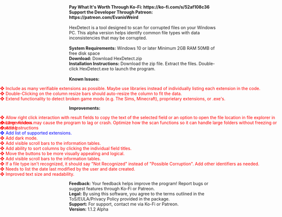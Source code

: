 <p>
<b>Pay What It's Worth Through Ko-Fi: https://ko-fi.com/s/52af108c36</b>
<br>
<b>Support the Developer Through Patreon: https://patreon.com/EvanisWeird</b>
<br>
<br>
HexDetect is a tool designed to scan for corrupted files on your Windows PC. This alpha version helps identify common file types with data inconsistencies that may be corrupted.
<br>
<br>
<b>System Requirements:</b> Windows 10 or later Minimum 2GB RAM 50MB of free disk space
<br>
<b>Download:</b> Download HexDetect.zip
<br>
<b>Installation Instructions:</b> Download the zip file. Extract the files. Double-click HexDetect.exe to launch the program.
<br>
<br>
<b>Known Issues:</b>
<br>
<ul style="list-style-type: none; padding-left: 0;">
	<span style="position: absolute; left: 0; content: '❖'; color: red;">❖ Include as many verifiable extensions as possible. Maybe use libraries instead of individually listing each extension in the code.</span>
	<br>
	<span style="position: absolute; left: 0; content: '❖'; color: red;">❖ Double-Clicking on the column resize bars should auto-resize the column to fit the data.</span>   
	<br>
	<span style="position: absolute; left: 0; content: '❖'; color: red;">❖ Extend functionality to detect broken game mods (e.g. The Sims, Minecraft), proprietary extensions, or .exe's. </span>   
	<br>  
</ul>
<b>Improvements:</b>
<br>
<ul style="list-style-type: none; padding-left: 0;">
	<span style="position: absolute; left: 0; content: '❖'; color: red;">❖	Allow right click interaction with result fields to copy the text of the selected field or an option to open the file location in file explorer in another window.</span>
	<br>
	<span style="position: absolute; left: 0; content: '❖'; color: red;">❖	Large folders may cause the program to lag or crash. Optimize how the scan functions so it can handle large folders without freezing or crashing. </span>
	<br>
	<span style="position: absolute; left: 0; content: '❖'; color: red;">❖	Add Instructions</span>
	<br>
	<span style="position: absolute; left: 0; content: '❖'; color: blue;">❖ Add list of supported extensions.</span>
	<br>
	<span style="position: absolute; left: 0; content: '❖'; color: red;">❖	 Add dark mode.</span>
	<br>
	<span style="position: absolute; left: 0; content: '❖'; color: red;">❖	Add visible scroll bars to the information tables.</span>
	<br>
	<span style="position: absolute; left: 0; content: '❖'; color: red;">❖	Add ability to sort columns by clicking the individual field titles.</span>
	<br>
	<span style="position: absolute; left: 0; content: '❖'; color: red;">❖	Move the buttons to be more visually appealing and logical.</span>
	<br>
	<span style="position: absolute; left: 0; content: '❖'; color: red;">❖	Add visible scroll bars to the information tables.</span>
	<br>
	<span style="position: absolute; left: 0; content: '❖'; color: red;">❖	If a file type isn't recognized, it should say "Not Recognized" instead of "Possible Corruption". Add other identifiers as needed.</span>
	<br>
	<span style="position: absolute; left: 0; content: '❖'; color: red;">❖ Needs to list the date last modified by the user and date created.</span>
	<br>
	<span style="position: absolute; left: 0; content: '❖'; color: red;">❖	Improved text size and readability.</span>
</ul>
<br>
<b>Feedback:</b> Your feedback helps improve the program! Report bugs or suggest features through Ko-Fi or Patreon.
<br>
<b>Legal:</b> By using this software, you agree to the terms outlined in the ToS/EULA/Privacy Policy provided in the package.
<br>
<b>Support:</b> For support, contact me via Ko-Fi or Patreon.
<br>
<b>Version:</b> 1.1.2 Alpha
